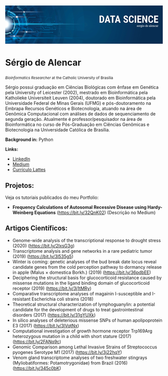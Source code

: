 
<p align="center">
	<img src="https://github.com/sergiodealencar/sergiodealencar/blob/master/banner.png">
</p>

# Sérgio de Alencar
<sub>*Bioinformatics Researcher* at the Catholic University of Brasília</sub>

Sérgio possui graduação em Ciências Biológicas com ênfase em Genética pela University of Leicester (2002), mestrado em Bioinformática pela Katholieke Universiteit Leuven (2004), doutorado em Bioinformática pela Universidade Federal de Minas Gerais (UFMG) e pós-doutoramento na Embrapa Recursos Genéticos e Biotecnologia, atuando na área de Genômica Computacional com análises de dados de sequenciamento de segunda geração. Atualmente é professor/pesquisador na área de Bioinformática no curso de Pós-Graduação em Ciências Genômicas e Biotecnologia na Universidade Católica de Brasília.

**Background in:** Python

**Links:**
* [LinkedIn](https://bit.ly/2QO3nLd)
* [Medium](https://medium.com/@sergiodealencar)
* [Currículo Lattes](http://lattes.cnpq.br/7981398735404589)


## Projetos:
Veja os tutoriais publicados do meu Portfolio:

* **Frequency Calculations of Autosomal Recessive Disease using Hardy-Weinberg Equations** (https://bit.ly/32QnK02) (Descrição no Medium)


## Artigos Científicos:

* Genome-wide analysis of the transcriptional response to drought stress (2020) (https://bit.ly/2IxsG3g)
* Transcriptome analysis and gene networks in a rare pediatric tumor (2019) (https://bit.ly/3l535g5)
* Winter is coming: genetic analyses of the bud break date locus reveal candidate genes from the cold perception pathway to dormancy release in apple (Malus × domestica Borkh.) (2019) (https://bit.ly/36pdbEE)
* Deciphering the structural basis for glucocorticoid resistance caused by missense mutations in the ligand binding domain of glucocorticoid receptor (2019) (https://bit.ly/3j1tMRy)
* Comparative transcriptome analyses of magainin I-susceptible and I-resistant Escherichia coli strains (2018) 
* Theoretical structural characterization of lymphoguanylin: a potential candidate for the development of drugs to treat gastrointestinal disorders (2017) (https://bit.ly/31gYUXk)
* In silico analyses of deleterious missense SNPs of human apolipoprotein E3 (2017) (https://bit.ly/3lVqtNx)
* Computational investigation of growth hormone receptor Trp169Arg heterozygous mutation in a child with short stature (2017) (https://bit.ly/2FANq9c)
* Genomic Comparison among Lethal Invasive Strains of Streptococcus pyogenes Serotype M1 (2017) (https://bit.ly/3j22hqY)
* Venom gland transcriptome analyses of two freshwater stingrays (Myliobatiformes: Potamotrygonidae) from Brazil (2016) (https://bit.ly/345c0bK)
